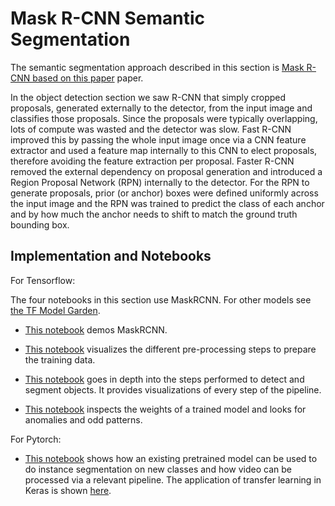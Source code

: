 # Mask R-CNN Semantic Segmentation

The semantic segmentation approach described in this section is [Mask R-CNN based on this paper](https://arxiv.org/abs/1703.06870) paper. 

In the object detection section we saw R-CNN that simply cropped proposals, generated externally to the detector, from the input image and classifies  those proposals. Since the proposals were typically overlapping, lots of compute was wasted and the detector was slow. Fast R-CNN improved this by passing the whole input image once via a CNN feature extractor and used a feature map internally to this CNN to elect proposals, therefore avoiding the feature extraction per proposal. Faster R-CNN removed the external dependency on proposal generation and introduced a Region Proposal Network (RPN) internally to the detector. For the RPN to generate proposals, prior (or anchor)  boxes were defined uniformly across the input image and the RPN was trained to predict the class of each anchor and by how much the anchor needs to shift to match the ground truth bounding box. 


## Implementation and Notebooks

For Tensorflow: 

The four notebooks in this section use MaskRCNN. For other models see [the TF Model Garden](https://github.com/tensorflow/tpu/tree/master/models/official/detection). 

* [This notebook](https://pantelis.github.io/artificial-intelligence/aiml-common/lectures/scene-understanding/semantic-segmentation/maskrcnn-semantic-segmentation/demo) demos MaskRCNN.

* [This notebook](https://pantelis.github.io/artificial-intelligence/aiml-common/lectures/scene-understanding/semantic-segmentation/maskrcnn-semantic-segmentation/inspect_data) visualizes the different pre-processing steps to prepare the training data.

* [This notebook](https://pantelis.github.io/artificial-intelligence/aiml-common/lectures/scene-understanding/semantic-segmentation/maskrcnn-semantic-segmentation/inspect_model) goes in depth into the steps performed to detect and segment objects. It provides visualizations of every step of the pipeline.

* [This notebook](https://pantelis.github.io/artificial-intelligence/aiml-common/lectures/scene-understanding/semantic-segmentation/maskrcnn-semantic-segmentation/inspect_weights) inspects the weights of a trained model and looks for anomalies and odd patterns.

For Pytorch: 

* [This notebook](https://pantelis.github.io/artificial-intelligence/aiml-common/lectures/scene-understanding/semantic-segmentation/maskrcnn-semantic-segmentation/detectron2_tutorial) shows how an existing pretrained model can be used to do instance segmentation on new classes and how video can be processed via a relevant pipeline. The application of transfer learning in Keras is shown [here](https://keras.io/guides/transfer_learning/).

